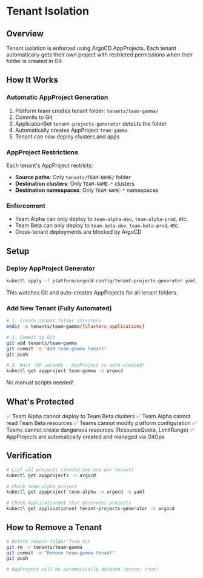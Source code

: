 # Tenant Isolation

## Overview

Tenant isolation is enforced using ArgoCD AppProjects. Each tenant automatically gets their own project with restricted permissions when their folder is created in Git.

## How It Works

### Automatic AppProject Generation
1. Platform team creates tenant folder: `tenants/team-gamma/`
2. Commits to Git
3. ApplicationSet `tenant-projects-generator` detects the folder
4. Automatically creates AppProject `team-gamma`
5. Tenant can now deploy clusters and apps

### AppProject Restrictions
Each tenant's AppProject restricts:
- **Source paths**: Only `tenants/TEAM-NAME/` folder
- **Destination clusters**: Only `TEAM-NAME-*` clusters
- **Destination namespaces**: Only `TEAM-NAME-*` namespaces

### Enforcement
- Team Alpha can only deploy to `team-alpha-dev`, `team-alpha-prod`, etc.
- Team Beta can only deploy to `team-beta-dev`, `team-beta-prod`, etc.
- Cross-tenant deployments are blocked by ArgoCD

## Setup

### Deploy AppProject Generator
```bash
kubectl apply -f platform/argocd-config/tenant-projects-generator.yaml
```

This watches Git and auto-creates AppProjects for all tenant folders.

### Add New Tenant (Fully Automated)
```bash
# 1. Create tenant folder structure
mkdir -p tenants/team-gamma/{clusters,applications}

# 2. Commit to Git
git add tenants/team-gamma
git commit -m "Add team-gamma tenant"
git push

# 3. Wait ~30 seconds - AppProject is auto-created!
kubectl get appproject team-gamma -n argocd
```

No manual scripts needed!

## What's Protected

✅ Team Alpha cannot deploy to Team Beta clusters
✅ Team Alpha cannot read Team Beta resources
✅ Teams cannot modify platform configuration
✅ Teams cannot create dangerous resources (ResourceQuota, LimitRange)
✅ AppProjects are automatically created and managed via GitOps

## Verification

```bash
# List all projects (should see one per tenant)
kubectl get appprojects -n argocd

# Check team-alpha project
kubectl get appproject team-alpha -n argocd -o yaml

# Check ApplicationSet that generates projects
kubectl get applicationset tenant-projects-generator -n argocd
```

## How to Remove a Tenant

```bash
# Delete tenant folder from Git
git rm -r tenants/team-gamma
git commit -m "Remove team-gamma tenant"
git push

# AppProject will be automatically deleted (prune: true)
```
